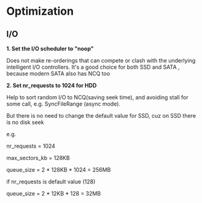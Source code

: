 Optimization
===

## I/O

**1. Set the I/O scheduler to "noop"**

Does not make re-orderings that can compete or clash with the underlying
intelligent I/O controllers. It's a good choice for both SSD and SATA
, because modern SATA also has NCQ too

**2. Set nr_requests to 1024 for HDD**

Help to sort random I/O to NCQ(saving seek time),
and avoiding stall for some call, e.g. SyncFileRange (async mode).

But there is no need to change the default value for SSD, cuz
on SSD there is no disk seek

e.g.

nr_requests = 1024

max_sectors_kb = 128KB

queue_size = 2 * 128KB * 1024 = 256MB

if nr_requests is default value (128)

queue_size = 2 * 12KB * 128 = 32MB
